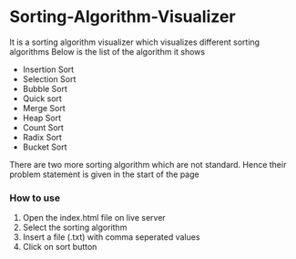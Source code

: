 # Sorting-Algorithm-Visualizer

It is a sorting algorithm visualizer which visualizes different sorting algorithms
Below is the list of the algorithm it shows

- Insertion Sort
- Selection Sort
- Bubble Sort
- Quick sort
- Merge Sort
- Heap Sort
- Count Sort
- Radix Sort
- Bucket Sort

There are two more sorting algorithm which are not standard. Hence their problem statement is given in the start of the page

### How to use

1. Open the index.html file on live server
2. Select the sorting algorithm
3. Insert a file (.txt) with comma seperated values
4. Click on sort button


